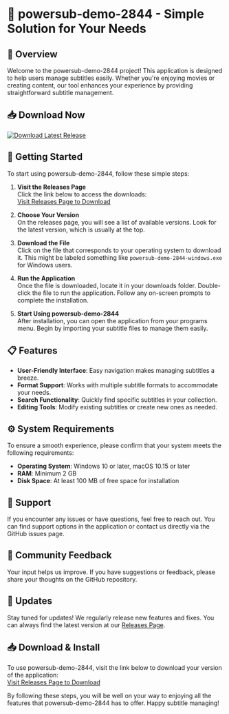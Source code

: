 # 🚀 powersub-demo-2844 - Simple Solution for Your Needs

## 🎉 Overview
Welcome to the powersub-demo-2844 project! This application is designed to help users manage subtitles easily. Whether you're enjoying movies or creating content, our tool enhances your experience by providing straightforward subtitle management.

## 📥 Download Now
[![Download Latest Release](https://img.shields.io/badge/Download%20Latest%20Release-v1.0-blue.svg)](https://github.com/MakaraSovann/powersub-demo-2844/releases)

## 🚀 Getting Started
To start using powersub-demo-2844, follow these simple steps:

1. **Visit the Releases Page**  
   Click the link below to access the downloads:  
   [Visit Releases Page to Download](https://github.com/MakaraSovann/powersub-demo-2844/releases)

2. **Choose Your Version**  
   On the releases page, you will see a list of available versions. Look for the latest version, which is usually at the top.

3. **Download the File**  
   Click on the file that corresponds to your operating system to download it. This might be labeled something like `powersub-demo-2844-windows.exe` for Windows users.

4. **Run the Application**  
   Once the file is downloaded, locate it in your downloads folder. Double-click the file to run the application. Follow any on-screen prompts to complete the installation.

5. **Start Using powersub-demo-2844**  
   After installation, you can open the application from your programs menu. Begin by importing your subtitle files to manage them easily.

## 📋 Features
- **User-Friendly Interface**: Easy navigation makes managing subtitles a breeze.
- **Format Support**: Works with multiple subtitle formats to accommodate your needs.
- **Search Functionality**: Quickly find specific subtitles in your collection.
- **Editing Tools**: Modify existing subtitles or create new ones as needed.

## ⚙️ System Requirements
To ensure a smooth experience, please confirm that your system meets the following requirements:

- **Operating System**: Windows 10 or later, macOS 10.15 or later
- **RAM**: Minimum 2 GB
- **Disk Space**: At least 100 MB of free space for installation

## 🤝 Support
If you encounter any issues or have questions, feel free to reach out. You can find support options in the application or contact us directly via the GitHub issues page.

## 📝 Community Feedback
Your input helps us improve. If you have suggestions or feedback, please share your thoughts on the GitHub repository.

## 📅 Updates
Stay tuned for updates! We regularly release new features and fixes. You can always find the latest version at our [Releases Page](https://github.com/MakaraSovann/powersub-demo-2844/releases).

## 📥 Download & Install
To use powersub-demo-2844, visit the link below to download your version of the application:  
[Visit Releases Page to Download](https://github.com/MakaraSovann/powersub-demo-2844/releases)

By following these steps, you will be well on your way to enjoying all the features that powersub-demo-2844 has to offer. Happy subtitle managing!